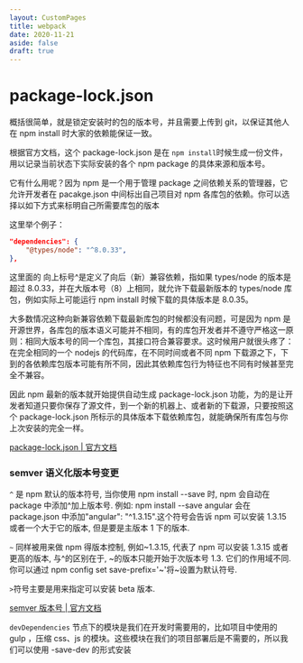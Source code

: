 ```yaml
---
layout: CustomPages
title: webpack
date: 2020-11-21
aside: false
draft: true
---
```


# package-lock.json

概括很简单，就是锁定安装时的包的版本号，并且需要上传到 git，以保证其他人在 npm install 时大家的依赖能保证一致。

根据官方文档，这个 package-lock.json 是在 `npm install`时候生成一份文件，用以记录当前状态下实际安装的各个 npm package 的具体来源和版本号。

它有什么用呢？因为 npm 是一个用于管理 package 之间依赖关系的管理器，它允许开发者在 pacakge.json 中间标出自己项目对 npm 各库包的依赖。你可以选择以如下方式来标明自己所需要库包的版本

这里举个例子：

```json
"dependencies": {
    "@types/node": "^8.0.33",
},
```

这里面的 向上标号^是定义了向后（新）兼容依赖，指如果 types/node 的版本是超过 8.0.33，并在大版本号（8）上相同，就允许下载最新版本的 types/node 库包，例如实际上可能运行 npm install 时候下载的具体版本是 8.0.35。

大多数情况这种向新兼容依赖下载最新库包的时候都没有问题，可是因为 npm 是开源世界，各库包的版本语义可能并不相同，有的库包开发者并不遵守严格这一原则：相同大版本号的同一个库包，其接口符合兼容要求。这时候用户就很头疼了：在完全相同的一个 nodejs 的代码库，在不同时间或者不同 npm 下载源之下，下到的各依赖库包版本可能有所不同，因此其依赖库包行为特征也不同有时候甚至完全不兼容。

因此 npm 最新的版本就开始提供自动生成 package-lock.json 功能，为的是让开发者知道只要你保存了源文件，到一个新的机器上、或者新的下载源，只要按照这个 package-lock.json 所标示的具体版本下载依赖库包，就能确保所有库包与你上次安装的完全一样。

[package-lock.json | 官方文档](https://docs.npmjs.com/files/package-lock.json)

### semver 语义化版本号变更

`^` 是 npm 默认的版本符号, 当你使用 npm install --save 时, npm 会自动在 package 中添加^加上版本号. 例如: npm install --save angular 会在 package.json 中添加"angular": "^1.3.15".这个符号会告诉 npm 可以安装 1.3.15 或者一个大于它的版本, 但是要是主版本 1 下的版本.

`~` 同样被用来做 npm 得版本控制, 例如~1.3.15, 代表了 npm 可以安装 1.3.15 或者更高的版本, 与^的区别在于, ~的版本只能开始于次版本号 1.3. 它们的作用域不同. 你可以通过 npm config set save-prefix='~'将~设置为默认符号.

`>`符号主要是用来指定可以安装 beta 版本.

[semver 版本号 | 官方文档](https://semver.org/lang/zh-CN/)

`devDependencies` 节点下的模块是我们在开发时需要用的，比如项目中使用的 gulp ，压缩 css、js 的模块。这些模块在我们的项目部署后是不需要的，所以我们可以使用 -save-dev 的形式安装
